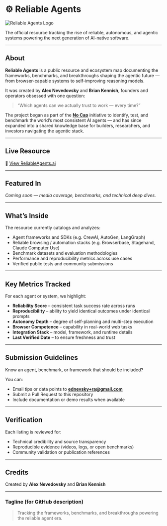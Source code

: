 # ⚙️ Reliable Agents

![Reliable Agents Logo](ChatGPT%20Image%20Oct%2024%2C%202025%2C%2001_15_04%20PM.png)

The official resource tracking the rise of reliable, autonomous, and agentic systems powering the next generation of AI-native software.

---

## About

**Reliable Agents** is a public resource and ecosystem map documenting the frameworks, benchmarks, and breakthroughs shaping the agentic future — from browser-capable systems to self-improving reasoning models.

It was created by **Alex Nevedovsky** and **Brian Kennish**, founders and operators obsessed with one question:

> “Which agents can we actually trust to work — every time?”

The project began as part of the **[No Cap](https://nocap.so)** initiative to identify, test, and benchmark the world’s most consistent AI agents — and has since expanded into a shared knowledge base for builders, researchers, and investors navigating the agentic stack.

---

## Live Resource

🔗 [View ReliableAgents.ai](https://reliableagents.ai)

---

## Featured In

_Coming soon — media coverage, benchmarks, and technical deep dives._

---

## What’s Inside

The resource currently catalogs and analyzes:

- Agent frameworks and SDKs (e.g. CrewAI, AutoGen, LangGraph)
- Reliable browsing / automation stacks (e.g. Browserbase, Stagehand, Claude Computer Use)
- Benchmark datasets and evaluation methodologies
- Performance and reproducibility metrics across use cases
- Verified public tests and community submissions

---

## Key Metrics Tracked

For each agent or system, we highlight:

- **Reliability Score** – consistent task success rate across runs  
- **Reproducibility** – ability to yield identical outcomes under identical prompts  
- **Autonomy Depth** – degree of self-planning and multi-step execution  
- **Browser Competence** – capability in real-world web tasks  
- **Integration Stack** – model, framework, and runtime details  
- **Last Verified Date** – to ensure freshness and trust  

---

## Submission Guidelines

Know an agent, benchmark, or framework that should be included?

You can:

- Email tips or data points to **[ednevsky+ra@gmail.com](mailto:ednevsky+ra@gmail.com)**
- Submit a Pull Request to this repository
- Include documentation or demo results when available

---

## Verification

Each listing is reviewed for:

- Technical credibility and source transparency  
- Reproducible evidence (videos, logs, or open benchmarks)  
- Community validation or publication references  

---

## Credits

Created by **Alex Nevedovsky** and **Brian Kennish**  

---

### Tagline (for GitHub description)

> Tracking the frameworks, benchmarks, and breakthroughs powering the reliable agent era.
